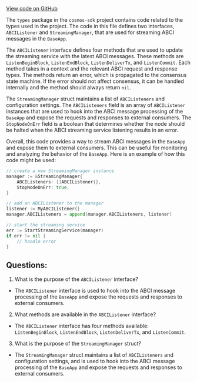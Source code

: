 [View code on GitHub](https://github.com/cosmos/cosmos-sdk/blob/main/store/types/streaming.go)

The `types` package in the `cosmos-sdk` project contains code related to the types used in the project. The code in this file defines two interfaces, `ABCIListener` and `StreamingManager`, that are used for streaming ABCI messages in the `BaseApp`.

The `ABCIListener` interface defines four methods that are used to update the streaming service with the latest ABCI messages. These methods are `ListenBeginBlock`, `ListenEndBlock`, `ListenDeliverTx`, and `ListenCommit`. Each method takes in a context and the relevant ABCI request and response types. The methods return an error, which is propagated to the consensus state machine. If the error should not affect consensus, it can be handled internally and the method should always return `nil`.

The `StreamingManager` struct maintains a list of `ABCIListeners` and configuration settings. The `ABCIListeners` field is an array of `ABCIListener` instances that are used to hook into the ABCI message processing of the `BaseApp` and expose the requests and responses to external consumers. The `StopNodeOnErr` field is a boolean that determines whether the node should be halted when the ABCI streaming service listening results in an error.

Overall, this code provides a way to stream ABCI messages in the `BaseApp` and expose them to external consumers. This can be useful for monitoring and analyzing the behavior of the `BaseApp`. Here is an example of how this code might be used:

```go
// create a new StreamingManager instance
manager := &StreamingManager{
    ABCIListeners: []ABCIListener{},
    StopNodeOnErr: true,
}

// add an ABCIListener to the manager
listener := MyABCIListener{}
manager.ABCIListeners = append(manager.ABCIListeners, listener)

// start the streaming service
err := StartStreamingService(manager)
if err != nil {
    // handle error
}
```
## Questions: 
 1. What is the purpose of the `ABCIListener` interface?
- The `ABCIListener` interface is used to hook into the ABCI message processing of the `BaseApp` and expose the requests and responses to external consumers.

2. What methods are available in the `ABCIListener` interface?
- The `ABCIListener` interface has four methods available: `ListenBeginBlock`, `ListenEndBlock`, `ListenDeliverTx`, and `ListenCommit`.

3. What is the purpose of the `StreamingManager` struct?
- The `StreamingManager` struct maintains a list of `ABCIListeners` and configuration settings, and is used to hook into the ABCI message processing of the `BaseApp` and expose the requests and responses to external consumers.
